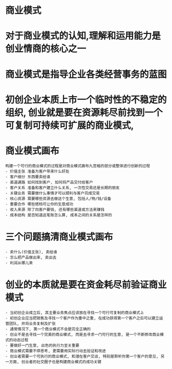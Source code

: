 # 商业模式

# 对于商业模式的认知,理解和运用能力是创业情商的核心之一

# 商业模式是指导企业各类经营事务的蓝图

# 初创企业本质上市一个临时性的不稳定的组织, 创业就是要在资源耗尽前找到一个可复制可持续可扩展的商业模式, 

# 商业模式画布
    构建一个可行的商业模式的过程是对商业模式画布九宫格的部分或整体进行创新的过程
    - 价值主张 准备为客户带来什么好处
    - 客户细分 东西要卖给谁
    - 渠道通路 如何找到客户, 如何将产品交付给客户
    - 客户关系 准备和客户建立什么关系, 一次性交易还是长期的朋友
    - 关键业务 需要做什么事情才可以顺利与客户完成交易
    - 核心资源 需要哪些资源去做这个生意, 包括人/物/钱/设备
    - 重要合作 哪些搭档可让你的生意成功
    - 收入来源 除了向客户要钱, 还有哪些渠道或方法来赚钱
    - 成本结构 是否知道这笔账怎么算, 成本之间的关系是怎样的

# 三个问题搞清商业模式画布
    - 卖什么(价值主张), 卖给谁
    - 怎么把产品做出来, 卖出去
    - 利润从哪儿来

# 创业的本质就是要在资金耗尽前验证商业模式
    - 当初创企业成立后, 其主要业务焦点应该放在寻找一个可行可复制的商业模式上
    - 初创企业应当把销售及寻找一个客户作为重中之重, 在成功获得第一个客户之后可以建立运营团队, 并将业务复制及扩张
    - 通常情况下, 第一个商业模式不会是完全正确的
    - 创业不是去寻找一个完美的商业模式, 而是去寻求一门可行的生意, 是一个不断修改商业模式的动态过程
    - 要做好一门生意, 出色的执行力至关重要
    - 商业模式需要不停思考, 更需要用实际行动去验证和改进
    - 创业者需要一个可执行的商业模式, 和潜在客户交谈, 特别是聆听你第一个客户的意见, 另一方面, 创业者的社交圈子也是构建商业模式的成功关键